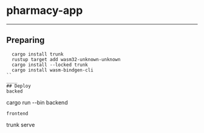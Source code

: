 ﻿# pharmacy-app
____
## Preparing
```
  cargo install trunk
  rustup target add wasm32-unknown-unknown
  cargo install --locked trunk
  cargo install wasm-bindgen-cli
``
____
## Deploy
backed
```
  cargo run --bin backend 
```
frontend
```
  trunk serve
```
